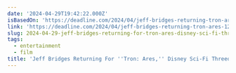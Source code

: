 ```yaml
---
date: '2024-04-29T19:42:22.000Z'
isBasedOn: 'https://deadline.com/2024/04/jeff-bridges-returning-tron-ares-1235898717/'
link: 'https://deadline.com/2024/04/jeff-bridges-returning-tron-ares-1235898717/'
slug: 2024-04-29-jeff-bridges-returning-for-tron-ares-disney-sci-fi-threequel
tags:
  - entertainment
  - film
title: 'Jeff Bridges Returning For ''Tron: Ares,'' Disney Sci-Fi Threequel'
---
```


